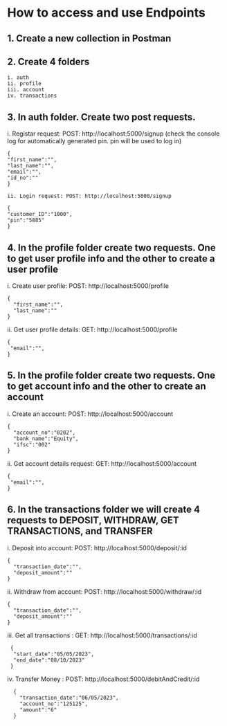 # How to access and use Endpoints

## 1. Create a new collection in Postman
## 2. Create 4 folders
    i. auth
    ii. profile
    iii. account
    iv. transactions

## 3. In auth folder. Create two post requests.

i. Registar request: POST: http://localhost:5000/signup (check the console log for automatically generated pin. pin will be used to log in)

    {
    "first_name":"",
    "last_name":"",
    "email":"",
    "id_no":""
    }

    ii. Login request: POST: http://localhost:5000/signup

    {
    "customer_ID":"1000",
    "pin":"5885"
    }

## 4. In the profile folder create two requests. One to get user profile info and the other to create a user profile

i. Create user profile: POST: http://localhost:5000/profile

    {
      "first_name":"",
      "last_name":""
    }

ii. Get user profile details: GET: http://localhost:5000/profile

    {
     "email":"",
    }

## 5. In the profile folder create two requests. One to get account info and the other to create an account

i. Create an account: POST: http://localhost:5000/account

    {
      "account_no":"0202",
      "bank_name":"Equity",
      "ifsc":"002"
    }

ii. Get account details request: GET: http://localhost:5000/account

    {
     "email":"",
    }

## 6. In the transactions folder we will create 4 requests to DEPOSIT, WITHDRAW, GET TRANSACTIONS, and TRANSFER

i. Deposit into account: POST: http://localhost:5000/deposit/:id

    {
      "transaction_date":"",
      "deposit_amount":""
    }

ii. Withdraw from account: POST: http://localhost:5000/withdraw/:id

    {
      "transaction_date":"",
      "deposit_amount":""
    }

iii. Get all transactions : GET: http://localhost:5000/transactions/:id

     {
      "start_date":"05/05/2023",
      "end_date":"08/10/2023"
     }

iv. Transfer Money : POST: http://localhost:5000/debitAndCredit/:id

      {
        "transaction_date":"06/05/2023",
        "account_no":"125125",
        "amount":"6"
      }
